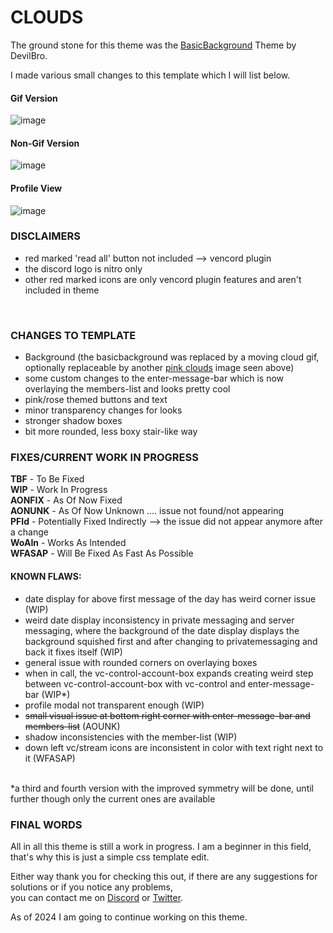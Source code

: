 # CLOUDS

The ground stone for this theme was the [BasicBackground](https://github.com/mwittrien/BetterDiscordAddons/tree/master/Themes/BasicBackground) Theme by DevilBro. <br>

I made various small changes to this template which I will list below. <br>
#### Gif Version
![image](https://github.com/dannyluvvv/customedit-basicbackground/assets/140633387/ae0aa4ae-9aa5-4f6b-a7c8-b6966a379e92)
#### Non-Gif Version
![image](https://github.com/dannyluvvv/customedit-basicbackground/assets/140633387/75ca90e5-29a1-45ef-8985-300473ff97f0)
#### Profile View
![image](https://github.com/dannyluvvv/customedit-basicbackground/assets/140633387/ddc57069-cf41-4bc6-871b-988686e0e492)

### DISCLAIMERS <br>
- red marked 'read all' button not included --> vencord plugin 
- the discord logo is nitro only
- other red marked icons are only vencord plugin features and aren't included in theme
<br>


### CHANGES TO TEMPLATE <br>
- Background (the basicbackground was replaced by a moving cloud gif, optionally replaceable by another [pink clouds](https://imgur.com/s2rCM7Y) image seen above)
- some custom changes to the enter-message-bar which is now overlaying the members-list and looks pretty cool
- pink/rose themed buttons and text
- minor transparency changes for looks
- stronger shadow boxes
- bit more rounded, less boxy stair-like way

### FIXES/CURRENT WORK IN PROGRESS <br>
 **TBF** - To Be Fixed <br>
 **WIP** - Work In Progress <br>
 **AONFIX** - As Of Now Fixed <br>
**AONUNK** - As Of Now Unknown .... issue not found/not appearing <br>
**PFId** - Potentially Fixed Indirectly --> the issue did not appear anymore after a change <br>
**WoAIn** - Works As Intended <br>
**WFASAP** - Will Be Fixed As Fast As Possible
<br>

#### KNOWN FLAWS: <br>
- date display for above first message of the day has weird corner issue (WIP)
- weird date display inconsistency in private messaging and server messaging, where the background of the date display displays the background squished first and after changing to privatemessaging and back it fixes itself (WIP)
- general issue with rounded corners on overlaying boxes
- when in call, the vc-control-account-box expands creating weird step between vc-control-account-box with vc-control and enter-message-bar (WIP*)
- profile modal not transparent enough (WIP)
- ~~small visual issue at bottom right corner with enter-message-bar and members-list~~ (AOUNK)
- shadow inconsistencies with the member-list (WIP)
- down left vc/stream icons are inconsistent in color with text right next to it (WFASAP) <br>
<br>
*a third and fourth version with the improved symmetry will be done, until further though only the current ones are available <br>

### FINAL WORDS <br>
All in all this theme is still a work in progress. I am a beginner in this field, that's why this is just a simple css template edit. <br>

Either way thank you for checking this out, if there are any suggestions for solutions or if you notice any problems, <br>
you can contact me on [Discord](https://discordapp.com/users/525663404770197524/) or [Twitter](https://twitter.com/dannisilly). <br>

As of 2024 I am going to continue working on this theme.

